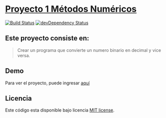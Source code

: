 # [Proyecto 1 Métodos Numéricos](https://webpty.com/uip/metodos)

[![Build Status](https://travis-ci.org/h5bp/html5-boilerplate.svg)](https://travis-ci.org/h5bp/html5-boilerplate)
[![devDependency Status](https://david-dm.org/h5bp/html5-boilerplate/dev-status.svg)](https://david-dm.org/h5bp/html5-boilerplate#info=devDependencies)

## Este proyecto consiste en:

> Crear un programa que convierte un numero binario en decimal y vice versa.


## Demo

Para ver el proyecto, puede ingresar [aquí](http://webpty.com/uip/metodos)

## Licencia

Este código esta disponible bajo licencia [MIT license](LICENSE.txt).
